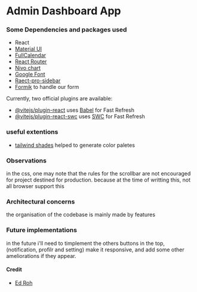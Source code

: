 # Admin Dashboard App

### Some Dependencies and packages used

- React
- [Material UI](https://mui.com/)
- [FullCalendar](https://fullcalendar.io/docs/react)
- [React Router](https://reactrouter.com/en/main)
- [Nivo chart](https://nivo.rocks/)
- [Google Font](https://fonts.google.com/specimen/Source+Sans+3?query=source+)
- [Raect-pro-sidebar](https://www.npmjs.com/package/react-pro-sidebar)
- [Formik](https://formik.org/) to handle our form

Currently, two official plugins are available:

- [@vitejs/plugin-react](https://github.com/vitejs/vite-plugin-react/blob/main/packages/plugin-react/README.md) uses [Babel](https://babeljs.io/) for Fast Refresh
- [@vitejs/plugin-react-swc](https://github.com/vitejs/vite-plugin-react-swc) uses [SWC](https://swc.rs/) for Fast Refresh

### useful extentions

- [tailwind shades](https://github.com/bourhaouta/vscode-tailwindshades) helped to generate color paletes

### Observations

in the css, one may note that the rules for the scrollbar are not encouraged for project destined for production. because at the time of writting this, not all browser support this

### Architectural concerns

the organisation of the codebase is mainly made by features

### Future implementations

in the future i'll need to timplement the others buttons in the top, (notification, profilr and setting) make it responsive, and add some other ameliorations if they appear.

#### Credit

- [Ed Roh](https://www.youtube.com/watch?v=wYpCWwD1oz0)
